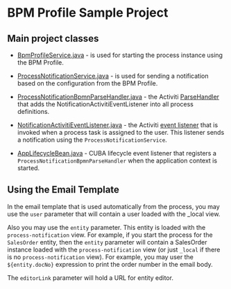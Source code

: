 # BPM Profile Sample Project

## Main project classes

* [BpmProfileService.java](modules/global/src/com/inteacc/bpm/service/BpmProfileService.java) - is used for starting the process instance using the BPM Profile.

* [ProcessNotificationService.java](modules/global/src/com/inteacc/bpm/service/ProcessNotificationService.java) - is used for sending a notification based on the configuration from the BPM Profile. 

* [ProcessNotificationBpmnParseHandler.java](modules/core/src/com/inteacc/bpm/core/parsehandler/ProcessNotificationBpmnParseHandler.java) - the Activiti [ParseHandler](https://www.activiti.org/5.x/userguide/#_hooking_into_process_parsing) that adds the NotificationActivitiEventListener into all process definitions.

* [NotificationActivitiEventListener.java](modules/core/src/com/inteacc/bpm/core/eventlistener/NotificationActivitiEventListener.java) - the Activiti [event listener](https://www.activiti.org/5.x/userguide/#eventDispatcher) that is invoked when a process task is assigned to the user. This listener sends a notification using the `ProcessNotificationService`.

* [AppLifecycleBean.java](modules/core/src/com/inteacc/bpm/core/AppLifecycleBean.java) - CUBA lifecycle event listener that registers a `ProcessNotificationBpmnParseHandler` when the application context is started.

## Using the Email Template

In the email template that is used automatically from the process, you may use the `user` parameter that will contain a user loaded with the _local view.

Also you may use the `entity` parameter. This entity is loaded with the `process-notification` view. For example, if you start the process for the `SalesOrder` entity, then the `entity` parameter will contain a SalesOrder instance loaded with the `process-notification` view (or just `_local` if there is no `process-notification` view). For example, you may user the `${entity.docNo}` expression to print the order number in the email body.

The `editorLink` parameter will hold a URL for entity editor. 